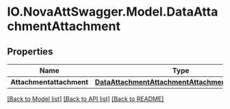 # IO.NovaAttSwagger.Model.DataAttachmentAttachment
## Properties

Name | Type | Description | Notes
------------ | ------------- | ------------- | -------------
**Attachmentattachment** | [**DataAttachmentAttachmentAttachmentattachment**](DataAttachmentAttachmentAttachmentattachment.md) |  | [optional] 

[[Back to Model list]](../README.md#documentation-for-models) [[Back to API list]](../README.md#documentation-for-api-endpoints) [[Back to README]](../README.md)

